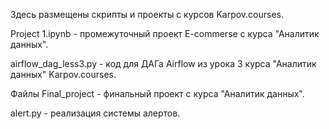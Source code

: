 Здесь размещены скрипты и проекты с курсов Karpov.courses.

Project 1.ipynb - промежуточный проект E-commerse с курса "Аналитик данных".

airflow_dag_less3.py - код для ДАГа Airflow из урока 3 курса "Аналитик данных" Karpov.courses.

Файлы Final_project - финальный проект с курса "Аналитик данных".

alert.py - реализация системы алертов.